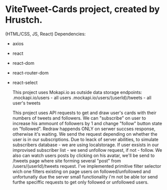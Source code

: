 # ViteTweet-Cards project, created by Hrustch.

(HTML/CSS, JS, React)
Dependencies:
- axios
- react
- react-dom
- react-router-dom
- react-select

  This project uses Mokapi.io as outside data storage
    endpoints:
  .mockapi.io/users - all users
  .mockapi.io/users/(userId)/tweets - all user's tweets

    This project uses API requests to get and draw user's cards with
  their numbers of tweets and followers.
    We can "subscribe" on user to increase his ammount of followers by 1
  and change "follow" button state on "followed". Redraw happends ONLY on
  serwer succses response, otherwise it's waiting.
    We send the request depending on whether the user is in our subscriptions.
  Due to leack of server abilities, to simulate subscribers database - we are using localstorage.
  If user exsists in our improvised subscriber list - we send unfollow request, if not - follow.
    We also can watch users posts by clicking on his avatar, we'll be send to /tweets page 
  where site forming several "post" from /users/(userId)/tweets request.
    I've implemented primitive filter selector wich one filters existing on page users on followed/unfollowed
  and unfortunatly due the server small functionality i'm not be able tor send furthe speciffic requests
  to get only followed or unfollowed users. 
